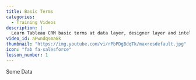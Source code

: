 ```yaml
---
title: Basic Terms
categories:
  - Training Videos
description: |
  Learn Tableau CRM basic terms at data layer, designer layer and intelligence layer, and get to know what can drive your analytics adoption.
video_id: aPwndqsmaGk
thumbnail: "https://img.youtube.com/vi/rPbPDgBdqTk/maxresdefault.jpg"
icon: "fab fa-salesforce"
lesson_number: 1
---
```


Some Data